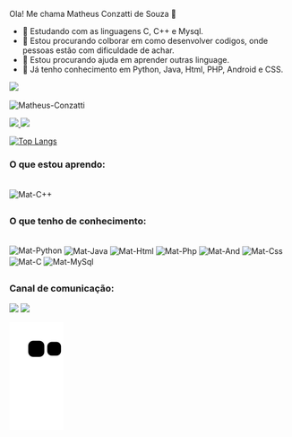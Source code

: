   Ola! Me chama Matheus Conzatti de Souza 👋
 
- 🌱 Estudando com as linguagens C, C++ e Mysql.
- 👯 Estou procurando colborar em como desenvolver codigos, onde pessoas estão com dificuldade de achar.
- 🤔 Estou procurando ajuda em aprender outras  linguage.
- 🧠 Já tenho conhecimento em Python, Java, Html, PHP, Android e CSS.

<p>
     <a href="https://count.getloli.com"><img src="https://count.getloli.com/get/@demo?theme=rule34"/><a>
</p>

<p align="left"> <img src="https://komarev.com/ghpvc/?username=MeIzSaiPranav&label=Profile%20views&color=129e00&style=plastic" alt="Matheus-Conzatti" /> </p>

<div>
  <a href="https://github.com/Matheus-Conzatti">
  <img height="180em" src="https://github-readme-stats.vercel.app/api?username=Matheus-Conzatti&show_icons=true&theme=tokyonight&include_all_commits=true&count_private=true" />
  <img height="180em" src="https://github-readme-stats.vercel.app/api/top-langs/?username=Matheus-Conzatti&layout=compact&langs_count=7&theme=tokyonight" />
</div>
  
  [![Top Langs](https://github-readme-stats.vercel.app/api/top-langs/?username=Matheus-Conzatti)](https://github.com/anuraghazra/github-readme-stats)
 ### O que estou aprendo:
<div style="display: inline_block"><br>
  <img align="center" alt="Mat-C++" height="30" width="40" 	src="https://cdn.jsdelivr.net/gh/devicons/devicon/icons/cplusplus/cplusplus-original.svg" />
</div>
  
 ##
  
 ### O que tenho de conhecimento:
<div style="display: inline_block"><br>
  <img aling="center" alt="Mat-Python" height="30" width="40" src="https://cdn.jsdelivr.net/gh/devicons/devicon/icons/python/python-original.svg" />
  <img align="center" alt="Mat-Java" height="30" width="40" src="https://cdn.jsdelivr.net/gh/devicons/devicon/icons/java/java-original.svg" />
  <img align="center" alt="Mat-Html" height="30" width="40" src="https://cdn.jsdelivr.net/gh/devicons/devicon/icons/html5/html5-original.svg" />
  <img align="center" alt="Mat-Php" height="30" width="40" src="https://cdn.jsdelivr.net/gh/devicons/devicon/icons/php/php-original.svg" />
  <img align="center" alt="Mat-And" heigth="30" width="40" src="https://cdn.jsdelivr.net/gh/devicons/devicon/icons/android/android-original.svg" />
  <img align="center" alt="Mat-Css" heigth="30" width="40" src="https://cdn.jsdelivr.net/gh/devicons/devicon/icons/css3/css3-original.svg" />
  <img align="center" alt="Mat-C" height="30" width="40" src="https://cdn.jsdelivr.net/gh/devicons/devicon/icons/c/c-original.svg" />
  <img align="center" alt="Mat-MySql" height="30" width="40" src="https://cdn.jsdelivr.net/gh/devicons/devicon/icons/mysql/mysql-plain.svg" />
</div>
  
  ##
 
  ### Canal de comunicação:
<div> 
 <a href = "teteusconzatti@gmail.com"><img src="https://img.shields.io/badge/-Gmail-%23333?style=for-the-badge&logo=gmail&logoColor=white" target="_blank"></a>
 <a href="https://instagram.com/matheus_conzatti/"><img src="https://img.shields.io/badge/Instagram-grey?style=for-the-badge&logo=instagram"/>

  
 ![Snake animation](https://github.com/rafaballerini/rafaballerini/blob/output/github-contribution-grid-snake.svg)
  
</div>
